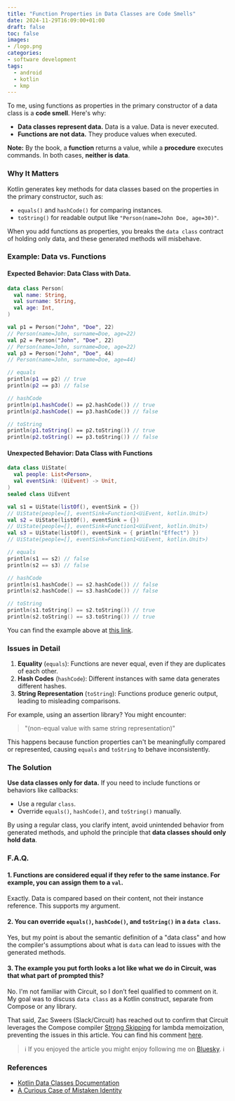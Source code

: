 ```yaml
---
title: "Function Properties in Data Classes are Code Smells"
date: 2024-11-29T16:09:00+01:00
draft: false
toc: false
images:
- /logo.png
categories:
- software development
tags:
  - android
  - kotlin
  - kmp
---
```


To me, using functions as properties in the primary constructor of a data class is a **code smell**. Here's why:

- **Data classes represent data.** Data is a value. Data is never executed.
- **Functions are not data.** They produce values when executed.

**Note:** By the book, a **function** returns a value, while a **procedure** executes commands. In both cases, **neither is data**.

### Why It Matters

Kotlin generates key methods for data classes based on the properties in the primary constructor, such as:

- `equals()` and `hashCode()` for comparing instances.
- `toString()` for readable output like `"Person(name=John Doe, age=30)"`.

When you add functions as properties, you breaks the `data class` contract of holding only data, and these generated methods will misbehave.

### Example: Data vs. Functions

#### Expected Behavior: Data Class with Data.

```kotlin
data class Person(
  val name: String,
  val surname: String,
  val age: Int,
)

val p1 = Person("John", "Doe", 22)
// Person(name=John, surname=Doe, age=22)
val p2 = Person("John", "Doe", 22)
// Person(name=John, surname=Doe, age=22)
val p3 = Person("John", "Doe", 44)
// Person(name=John, surname=Doe, age=44)

// equals
println(p1 == p2) // true
println(p2 == p3) // false

// hashCode
println(p1.hashCode() == p2.hashCode()) // true
println(p2.hashCode() == p3.hashCode()) // false

// toString
println(p1.toString() == p2.toString()) // true 
println(p2.toString() == p3.toString()) // false
```

#### Unexpected Behavior: Data Class with Functions

```kotlin
data class UiState(
  val people: List<Person>,
  val eventSink: (UiEvent) -> Unit,
)
sealed class UiEvent

val s1 = UiState(listOf(), eventSink = {})
// UiState(people=[], eventSink=Function1<UiEvent, kotlin.Unit>)
val s2 = UiState(listOf(), eventSink = {})
// UiState(people=[], eventSink=Function1<UiEvent, kotlin.Unit>)
val s3 = UiState(listOf(), eventSink = { println("Effect") })
// UiState(people=[], eventSink=Function1<UiEvent, kotlin.Unit>)

// equals
println(s1 == s2) // false
println(s2 == s3) // false

// hashCode
println(s1.hashCode() == s2.hashCode()) // false
println(s2.hashCode() == s3.hashCode()) // false

// toString
println(s1.toString() == s2.toString()) // true 
println(s2.toString() == s3.toString()) // true
```

You can find the example above at [this link](https://pl.kotl.in/49cN7r5Wu).

### Issues in Detail

1. **Equality** (`equals`): Functions are never equal, even if they are duplicates of each other. 
2. **Hash Codes** (`hashCode`): Different instances with same data generates different hashes.
3. **String Representation** (`toString`): Functions produce generic output, leading to misleading comparisons.

For example, using an assertion library? You might encounter:

> "(non-equal value with same string representation)"

This happens because function properties can't be meaningfully compared or represented, causing `equals` and `toString` to behave inconsistently.

### The Solution

**Use data classes only for data.** If you need to include functions or behaviors like callbacks:

- Use a regular `class`.
- Override `equals()`, `hashCode()`, and `toString()` manually.

By using a regular class, you clarify intent, avoid unintended behavior from generated methods, and uphold the principle that **data classes should only hold data**.

### F.A.Q.

#### 1. Functions are considered equal if they refer to the same instance. For example, you can assign them to a `val`.

Exactly. Data is compared based on their content, not their instance reference. This supports my argument.

#### 2. You can override `equals()`, `hashCode()`, and `toString()` in a `data class`.

Yes, but my point is about the semantic definition of a "data class" and how the compiler's assumptions about what is `data` can lead to issues with the generated methods.

#### 3. The example you put forth looks a lot like what we do in Circuit, was that what part of prompted this?

No. I'm not familiar with Circuit, so I don’t feel qualified to comment on it. My goal was to discuss `data class` as a Kotlin construct, separate from Compose or any library.

That said, Zac Sweers (Slack/Circuit) has reached out to confirm that Circuit leverages the Compose compiler [Strong Skipping](https://developer.android.com/develop/ui/compose/performance/stability/strongskipping#lambda-memoization) for lambda memoization, preventing the issues in this article. You can find his comment [here](https://bsky.app/profile/zacsweers.dev/post/3lc42yw76cc2f).

> ℹ️ If you enjoyed the article you might enjoy following me on [Bluesky](https://bsky.app/profile/marcellogalhardo.dev). ℹ️

### References

- [Kotlin Data Classes Documentation](https://kotlinlang.org/docs/data-classes.html)
- [A Curious Case of Mistaken Identity](https://blog.mmckenna.me/a-curious-case-of-mistaken-identity)
